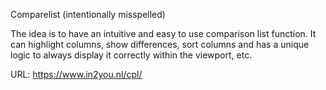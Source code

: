 Comparelist (intentionally misspelled)

The idea is to have an intuitive and easy to use comparison list function. It can highlight columns, show differences, sort columns and has a unique logic to always display it correctly within the viewport, etc.

URL: https://www.in2you.nl/cpl/

